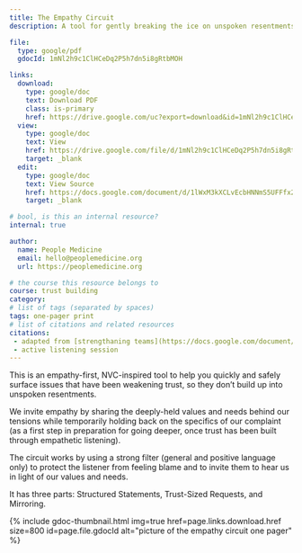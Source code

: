 ```yaml
---
title: The Empathy Circuit
description: A tool for gently breaking the ice on unspoken resentments that weaken trust bonds between friends, family and coworkers.

file:
  type: google/pdf
  gdocId: 1mNl2h9c1ClHCeDq2P5h7dn5i8gRtbMOH

links:
  download:
    type: google/doc
    text: Download PDF
    class: is-primary
    href: https://drive.google.com/uc?export=download&id=1mNl2h9c1ClHCeDq2P5h7dn5i8gRtbMOH
  view:
    type: google/doc
    text: View
    href: https://drive.google.com/file/d/1mNl2h9c1ClHCeDq2P5h7dn5i8gRtbMOH/view
    target: _blank
  edit:
    type: google/doc
    text: View Source
    href: https://docs.google.com/document/d/1lWxM3kXCLvEcbHNNmS5UFFfx2FpvQ_V8kKugdnSs4J8/edit
    target: _blank

# bool, is this an internal resource?
internal: true

author:
  name: People Medicine
  email: hello@peoplemedicine.org
  url: https://peoplemedicine.org

# the course this resource belongs to
course: trust building
category:
# list of tags (separated by spaces)
tags: one-pager print
# list of citations and related resources
citations:
 - adapted from [strengthaning teams](https://docs.google.com/document/d/1YYG3ha-TpoGck7e8z3hdg-pF4kTiqUl0epjqgaAhrwk/edit)
 - active listening session
---
```


This is an empathy-first, NVC-inspired tool to help you quickly and safely surface issues that have been weakening trust, so they don’t build up into unspoken resentments.

We invite empathy by sharing the deeply-held values and needs behind our tensions while temporarily holding back on the specifics of our complaint (as a first step in preparation for going deeper, once trust has been built through empathetic listening).

The circuit works by using a strong filter (general and positive language only) to protect the listener from feeling blame and to invite them to hear us in light of our values and needs. 

It has three parts: Structured Statements, Trust-Sized Requests, and Mirroring.


{% include gdoc-thumbnail.html img=true href=page.links.download.href size=800 id=page.file.gdocId alt="picture of the empathy circuit one pager" %}